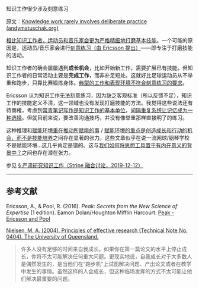 知识工作很少涉及刻意练习

原文：[Knowledge work rarely involves deliberate practice (andymatuschak.org)](https://notes.andymatuschak.org/z5BMvN7tZr8wxZdfFHgjvV9Em5HzXPCboardR)

[相比知识工作者，运动员和音乐家会更为严格精细地打磨基本技能](https://notes.andymatuschak.org/z4qhD8UwNAmJDdJUC36BUGp5PEUfgfzZXvkhB)。一个可能的原因是，运动员/音乐家会进行[刻意练习（由 Ericsson 提出）](https://notes.andymatuschak.org/z2duRd5eisRomSgxr88Semkgs15pgMRVVR5C)——即专注于打磨技能的活动。

知识工作者的确会屡屡遇到**成长机会**，比如开始新工作，需要扩展已有技能。但知识工作者的日常活动主要是**完成工作**，而非补足短处。这就好比足球运动员从不举重和跑步，只靠比赛锻炼身体。[典型的工作和表现环境不符合刻意练习的要求](https://notes.andymatuschak.org/z3n21KMcMZtfT5wmLi1V5ovzZoyqhciQowRXm)。

Ericsson 认为知识工作无法刻意练习，因为缺乏客观标准（所以反馈不足），知识工作的技能定义不清，这一领域也没有发现打磨技能的方法。我觉得这些说法还有待商榷，考虑到[常青笔记写作是知识工作的基本单位](https://notes.andymatuschak.org/z3SjnvsB5aR2ddsycyXofbYR7fCxo7RmKW2be)，[间隔重复系统让记忆成为一种选择](https://notes.andymatuschak.org/z4bR1HVvDUhMXDm5SJB4Tiw4xGbrm9AfXWgbc)。但就目前来说，要改善沟通技巧，并没有像举重那样直接明了的练习。

这种推理和[赋能环境重在推动所赋能的事](https://notes.andymatuschak.org/z6tuZZKaNeLM7c9jPZwNVGURGTuXLy8jesv5i) / [赋能环境的重点是创造成长和行动的机会，而不是技能培养](https://notes.andymatuschak.org/z5th5bWm6VhB6PPbYB97gUKMdnaZe5atntRza)之间存在显著的张力。这些文章似乎在说一流网球/钢琴学校不是赋能环境…这几乎肯定是错的。这与[我们如何将思想工具置于有内在意义的背景中？](https://notes.andymatuschak.org/zKQs1fYnn4uzdws1KZc9pxkT3NUHastcMYq)之间也存在潜在张力。

参见 [§ 严肃研究知识工作（Stripe 融合讨论，2019-12-12）](https://notes.andymatuschak.org/z5opHsGrNmCib7YQfLv6XbYURzZgZmx4Mrh5y)

------

## 参考文献

Ericsson, A., & Pool, R. (2016). *Peak: Secrets from the New Science of Expertise* (1 edition). Eamon Dolan/Houghton Mifflin Harcourt. [Peak - Ericsson and Pool](https://notes.andymatuschak.org/z6Sx5DSLp1Jdt4wqvN36Xvregj6mQnCnFopmy)

[Nielsen, M. A. (2004). Principles of effective research (Technical Note No. 0404). The University of Queensland.](https://notes.andymatuschak.org/z2Zh745BsDC3CbVwCbm2aRvaVfqBR6KUpxXE)

> 许多人没有足够的时间来自我成长。如果你在第一篇论文的水平上停止成长，你将不太可能解决任何重大问题。更现实地说，自我成长对于大多数人是偶然发生的，是当他们在“跑步机”上试图解决问题、产出论文或者在教学中发生的事情。虽然这样的人会成长，但这种临场发挥的方式不太可能让他们解决最重要的问题。